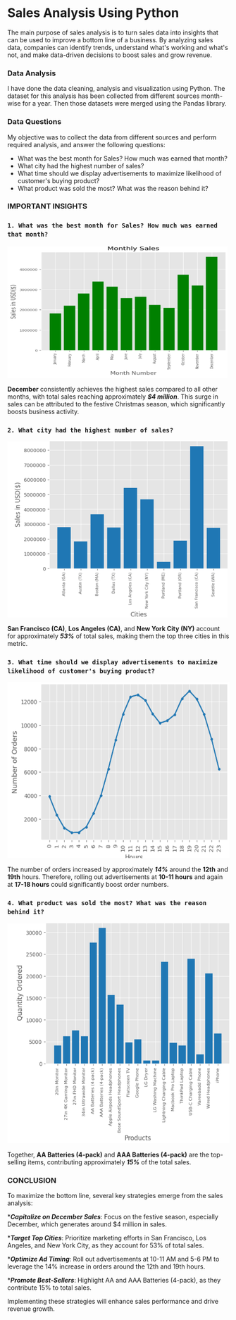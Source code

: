 # Sales Analysis Using Python

The main purpose of sales analysis is to turn sales data into insights that can be used to improve a bottom line of a business. By analyzing sales data, companies can identify trends, understand what's working and what's not, and make data-driven decisions to boost sales and grow revenue.


### Data Analysis
I have done the data cleaning, analysis and visualization using Python. The dataset for this analysis has been collected from different sources month-wise for a year. Then those datasets were merged using the Pandas library.


### Data Questions
My objective was to collect the data from different sources and perform required analysis, and answer the following questions:

* What was the best month for Sales? How much was earned that month?
* What city had the highest number of sales?
* What time should we display advertisements to maximize likelihood of customer's buying product?
* What product was sold the most? What was the reason behind it?

### IMPORTANT INSIGHTS
### ```1. What was the best month for Sales? How much was earned that month?```

<img src="images/Question1graph.png" alt="Grouped Data By Month" width="500" height="300"/>

__December__ consistently achieves the highest sales compared to all other months, with total sales reaching approximately ___$4 million___. This surge in sales can be attributed to the festive Christmas season, which significantly boosts business activity.


### ```2. What city had the highest number of sales?```

<img src="images/Question2graph.png" alt="Grouped Data By Month" width="500"
height="400"/>

__San Francisco (CA)__, __Los Angeles (CA)__, and __New York City (NY)__ account for approximately ___53%___ of total sales, making them the top three cities in this metric.

### `3. What time should we display advertisements to maximize likelihood of customer's buying product?`

<img src="images/Question3graph.png" alt="Grpah of 3rd question"
width="600" height="400" />

The number of orders increased by approximately ___14%___ around the __12th__ and __19th__ hours. Therefore, rolling out advertisements at __10-11 hours__ and again at __17-18 hours__ could significantly boost order numbers.

### `4. What product was sold the most? What was the reason behind it?`
<img src="images/Question5_1graph.png" alt="Products vs Quantity Ordered" width="" height="500" />

Together, __AA Batteries (4-pack)__ and __AAA Batteries (4-pack)__ are the top-selling items, contributing approximately ___15%___ of the total sales.

### CONCLUSION
To maximize the bottom line, several key strategies emerge from the sales analysis:

*___Capitalize on December Sales___: Focus on the festive season, especially December, which generates around $4 million in sales.

*___Target Top Cities___: Prioritize marketing efforts in San Francisco, Los Angeles, and New York City, as they account for 53% of total sales.

*___Optimize Ad Timing___: Roll out advertisements at 10-11 AM and 5-6 PM to leverage the 14% increase in orders around the 12th and 19th hours.

*___Promote Best-Sellers___: Highlight AA and AAA Batteries (4-pack), as they contribute 15% to total sales.

Implementing these strategies will enhance sales performance and drive revenue growth.
